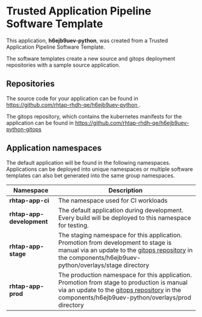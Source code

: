 # Trusted Application Pipeline Software Template

This application, **h6ejb9uev-python**, was created from a Trusted Application Pipeline Software Template.

The software templates create a new source and gitops deployment repositories with a sample source application. 

## Repositories

The source code for your application can be found in [https://github.com/rhtap-rhdh-qe/h6ejb9uev-python ](https://github.com/rhtap-rhdh-qe/h6ejb9uev-python ).
 
The gitops repository, which contains the kubernetes manifests for the application can be found in 
[https://github.com/rhtap-rhdh-qe/h6ejb9uev-python-gitops ](https://github.com/rhtap-rhdh-qe/h6ejb9uev-python-gitops ) 

## Application namespaces 

The default application will be found in the following namespaces. Applications can be deployed into unique namespaces or multiple software templates can also bet generated into the same group namespaces.  

|  Namespace   |  Description   |  
| -------- | -------- |
| **rhtap-app-ci** | The namespace used for CI workloads |
| **rhtap-app-development** | The default application during development. Every build will be deployed to this namespace for testing. |
| **rhtap-app-stage** | The staging namespace for this application. Promotion from development to stage is manual via an update to the [gitops repository](https://github.com/rhtap-rhdh-qe/h6ejb9uev-python-gitops ) in the components/h6ejb9uev-python/overlays/stage directory |
| **rhtap-app-prod** | The production namespace for this application. Promotion from stage to production is manual via an update to the [gitops repository](https://github.com/rhtap-rhdh-qe/h6ejb9uev-python-gitops ) in the components/h6ejb9uev-python/overlays/prod directory |
